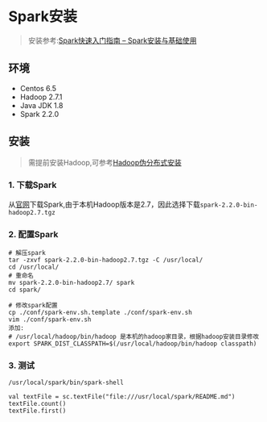 # Spark安装

> 安装参考:[Spark快速入门指南 – Spark安装与基础使用](http://www.powerxing.com/spark-quick-start-guide/)

## 环境

- Centos 6.5
- Hadoop 2.7.1
- Java JDK 1.8
- Spark 2.2.0



## 安装

> 需提前安装Hadoop,可参考[Hadoop伪分布式安装](https://github.com/htw0056/blog/blob/master/hadoop/hadoop/install/pseudo_distributed%20/hadoop_install_pseudo_distributed.md)



### 1. 下载Spark

从[官网](http://spark.apache.org/downloads.html)下载Spark,由于本机Hadoop版本是2.7，因此选择下载`spark-2.2.0-bin-hadoop2.7.tgz`



### 2. 配置Spark

```
# 解压spark
tar -zxvf spark-2.2.0-bin-hadoop2.7.tgz -C /usr/local/
cd /usr/local/
# 重命名
mv spark-2.2.0-bin-hadoop2.7/ spark
cd spark/

# 修改spark配置
cp ./conf/spark-env.sh.template ./conf/spark-env.sh
vim ./conf/spark-env.sh
添加:
# /usr/local/hadoop/bin/hadoop 是本机的hadoop家目录，根据hadoop安装目录修改
export SPARK_DIST_CLASSPATH=$(/usr/local/hadoop/bin/hadoop classpath)
```



### 3. 测试

```
/usr/local/spark/bin/spark-shell

val textFile = sc.textFile("file:///usr/local/spark/README.md")
textFile.count()
textFile.first()
```



